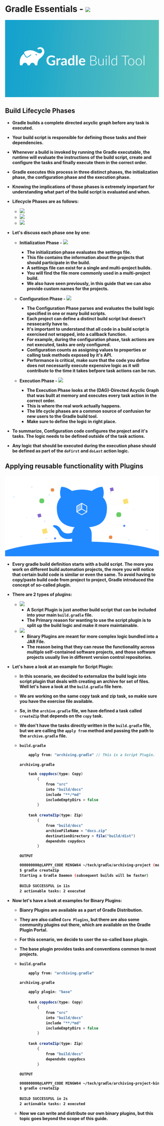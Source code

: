 <p align="justify">
<strong>

# Gradle Essentials - <img src="https://img.shields.io/badge/Gradle-02303A?style=for-the-badge&logo=Gradle&logoColor=white">

![](https://github.com/amandewatnitrr/gradle-tutorial/blob/master/imgs/gradle12.png)

## Build Lifecycle Phases

- Gradle builds a complete directed acyclic graph before any task is executed.
- Your build script is responsible for defining those tasks and their dependencies.
- Whenever a build is invoked by running the Gradle executable, the runtime will evaluate the instructions of the build script, create and configure the tasks and finally execute them in the correct order.
- Gradle executes this process in three distinct phases, the initialization phase, the configuration phase and the execution phase.
- Knowing the implications of those phases is extremely important for understanding what part of the build script is evaluated and when.
- Lifecycle Phases are as follows:
  - <img src="https://shields.io/badge/Initialisation-Phase-00cc44?logo=gradle&style=plastic">
  - <img src="https://shields.io/badge/Configuration-Phase-ffff00?logo=gradle&style=plastic">
  - <img src="https://shields.io/badge/Execution-Phase-ff0000?logo=gradle&style=plastic">

- Let's discuss each phase one by one:

  - Initialization Phase - <img src="https://shields.io/badge/Initialisation-Phase-00cc44?logo=gradle&style=for-the-badge">

    - The initialization phase evaluates the settings file.
    - This file contains the information about the projects that should participate in the build.
    - A settings file can exist for a single and multi-project builds.
    - You will find the file more commonly used in a multi-project build.
    - We also have seen previously, in this guide that we can also provide custom names for the projects.
  
  - Configuration Phase - <img src="https://shields.io/badge/Configuration-Phase-ffff00?logo=gradle&style=for-the-badge">

    - The Configuration Phase parses and evaluates the build logic specified in one or many build scripts.
    - Each project can define a distinct build script but doesn't nessecarily have to.
    - It's important to understand that all code in a build script is exercised not wrapped, into a callback function.
    - For example, during the configuration phase, task actions are not executed, tasks are only configured.
    - Configuration counts as assigning values to properties or calling task methods exposed by it's API.
    - Performance is critical, make sure that the code you define does not necessarily execute expensive logic as it will contribute to the time it takes befpore task actions can be run.

  - Execution Phase - <img src="https://shields.io/badge/Execution-Phase-ff0000?logo=gradle&style=for-the-badge">

    - The Execution Phase looks at the (DAG)-Directed Acyclic Graph that was built at memory and executes every task action in the correct order.
    - This is where the real work actually happens.
    - The life cycle phases are a common source of confusion for new users to the Gradle build tool.
    - Make sure to define the logic in right place.

- To summarize, Configuration code configures the project and it's tasks. The logic needs to be defined outside of the task actions.
- Any logic that should be executed during the execution phase should be defined as part of the `doFirst` and `doLast` action logic.

## Applying reusable functionality with Plugins

<img src="https://github.com/amandewatnitrr/gradle-tutorial/blob/master/imgs/gradle15.png">

- Every gradle build definition starts with a build script. The more you work on different build automation projects, the more you will notice that certain build code is similar or even the same. To avoid having to copy/paste build code from project to project, Gradle introduced the concept of so-called plugin.
- There are 2 types of plugins:
  - <img src="https://shields.io/badge/Script-Plugins-00cc44?logo=gradle&style=plastic">

    - A Script Plugin is just another build script that can be included into your main `build.gradle` file.
    - The Primary reason for wanting to use the script plugin is to split up the build logic and make it more maintainable.

  - <img src="https://shields.io/badge/Binary-Plugins-ffff00?logo=gradle&style=plastic">

    - Binary Plugins are meant for more complex logic bundled into a JAR File.
    - The reason being that they can reuse the functionality across multiple self-contained software projects, and those software projects usually live in different version control repositories.

- Let's have a look at an example for Script Plugin:

  - In this scenario, we decided to externalize the build logic into script plugin that deals with creating an archive for set of files. Well let's have a look at the `build.gradle` file here.
  - We are working on the same copy task and zip task, so makie sure you have the exercise file available.
  - So, in the `archive.gradle` file, we have defined a task called `createZip` that depends on the `copy` task.
  - We don't have the tasks directly written in the `build.gradle` file, but we are calling the `apply from` method and passing the path to the `archive.gradle` file.
  - `build.gradle`

    ```groovy
        apply from: "archiving.gradle" // This is a Script Plugin.
    ```

    `archiving.gradle`

    ```groovy
        task copydocs(type: Copy)
            {
                from "src"
                into "build/docs"
                include "**/*md"
                includeEmptyDirs = false
            }

        task createZip(type: Zip)
            {
                from "build/docs"
                archiveFileName = "docs.zip"
                destinationDirectory = file("build/dist")
                dependsOn copydocs
            }
    ```

    `OUTPUT`

    ```bash
    000000000@LAPPY_CODE MINGW64 ~/tech/gradle/archiving-project (master)
    $ gradle createZip
    Starting a Gradle Daemon (subsequent builds will be faster)

    BUILD SUCCESSFUL in 11s
    2 actionable tasks: 2 executed
    ```

- Now let's have a look at examples for Binary Plugins:
  - Bianry Plugins are available as a part of Gradle Distribution.
  - They are also called `Core Plugins`, but there are also some community plugins out there, which are available on the Gradle Plugin Portal.
  - For this scenario, we decide to user the so-called base plugin.
  - The base plugin provides tasks and conventions common to most projects.
  - `build.gradle`

    ```groovy
        apply from: "archiving.gradle"
    ```

    `archiving.gradle`

    ```groovy
        apply plugin: "base"

        task copydocs(type: Copy)
            {
                from "src"
                into "build/docs"
                include "**/*md"
                includeEmptyDirs = false
            }

        task createZip(type: Zip)
            {
                from "build/docs"
                dependsOn copydocs
            }
    ```

    `OUTPUT`

    ```bash
    000000000@LAPPY_CODE MINGW64 ~/tech/gradle/archiving-project-binary_plugin (master)
    $ gradle createZip

    BUILD SUCCESSFUL in 2s
    2 actionable tasks: 2 executed
    ```

  - Now we can write and distribute our own binary plugins, but this topic goes beyond the scope of this guide.

</strong>
</p>